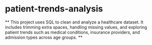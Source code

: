 # patient-trends-analysis

** This project uses SQL to clean and analyze a healthcare dataset. It includes trimming extra spaces, handling missing values, and exploring patient trends such as medical conditions, insurance providers, and admission types across age groups.
**
